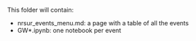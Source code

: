 This folder will contain:

- nrsur_events_menu.md: a page with a table of all the events
- GW*.ipynb: one notebook per event